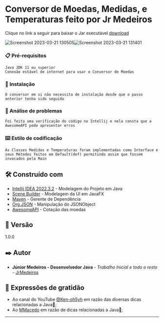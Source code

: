 

# Conversor de Moedas, Medidas, e Temperaturas feito por Jr Medeiros

Clique no link a seguir para baixar o Jar executável [download](https://github.com/Medeiros000/ConversorJavaJr/raw/main/ConversorONE/out/artifacts/ConversorONE/ConversorONE.jar)

![Screenshot 2023-03-21 130505](https://user-images.githubusercontent.com/98979459/226671046-1af2ca7c-e242-42e0-bc20-0c791cf3fbcb.png)![Screenshot 2023-03-21 131401](https://user-images.githubusercontent.com/98979459/226671616-a3cb8d27-726d-41c0-9927-d94b0cbfd858.png)


### 📋 Pré-requisitos

```
Java JDK 11 ou superior
Conexão estável de internet para usar o Conversor de Moedas
```


### 🔧 Instalação

```
O conversor em si não necessita de instalação desde que o passo anterior tenha sido seguido
```

### 🔩 Análise de problemas

```
Foi feita uma verificação do código no Intellij e nela consta que a AwesomeAPI pode apresentar erros
```

### ⌨️ Estilo de codificação

```
As Classes Medidas e Temperaturas foram implementadas como Interface e seus Métodos feitos em Default(def) permitindo assim que fossem invocados pela Main
```

## 🛠️ Construído com

* [Intellij IDEA 2022.3.2](http://www.dropwizard.io/1.0.2/docs/) - Modelagem do Projeto em Java
* [Scene Builder](https://gluonhq.com/products/scene-builder/) - Modelagem da UI em JavaFX
* [Maven](https://maven.apache.org/) - Gerente de Dependência
* [Org.JSON](https://mvnrepository.com/artifact/org.json/json) - Manipulação do JSONObject
* [AwesomeAPI](https://docs.awesomeapi.com.br/) - Cotação das moedas

## 📌 Versão

1.0.0

## ✒️ Autor

* **Júnior Medeiros - Desenvolvedor Java** - *Trabalho Inicial e todo o resto* - [JrMedeiros](https://github.com/Medeiros000)


## 🎁 Expressões de gratidão

* Ao canal do YouTube [@Ken-oh5yh](https://www.youtube.com/@Ken-oh5yh) em razão das diversas dicas relacionadas a Java📢;
* Ao [MMacedo](https://github.com/mmacedoaraujo) em razão de dicas relacionadas a Java📢;


---
